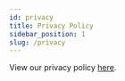 ```yaml
---
id: privacy
title: Privacy Policy
sidebar_position: 1
slug: /privacy
---
```


View our privacy policy [here](/files/privacy-policy.pdf).